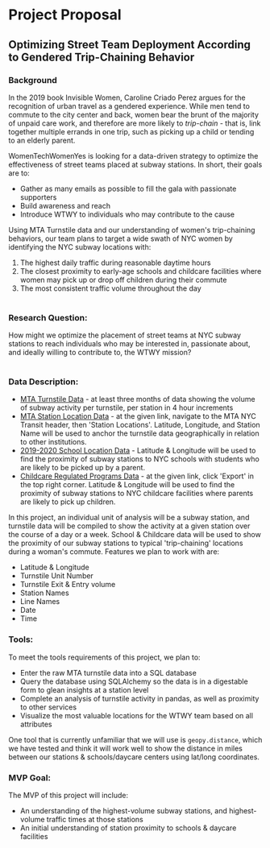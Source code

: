 # Project Proposal 
## Optimizing Street Team Deployment According to Gendered Trip-Chaining Behavior  

### Background
In the 2019 book Invisible Women, Caroline Criado Perez argues for the recognition of urban travel as a gendered experience. While men tend to commute to the city center and back, women bear the brunt of the majority of unpaid care work, and therefore are more likely to *trip-chain* - that is, link together multiple errands in one trip, such as picking up a child or tending to an elderly parent.  

WomenTechWomenYes is looking for a data-driven strategy to optimize the effectiveness of street teams placed at subway stations. In short, their goals are to: 
* Gather as many emails as possible to fill the gala with passionate supporters
* Build awareness and reach 
* Introduce WTWY to individuals who may contribute to the cause  

Using MTA Turnstile data and our understanding of women's trip-chaining behaviors, our team plans to target a wide swath of NYC women by identifying the NYC subway locations with: 
1. The highest daily traffic during reasonable daytime hours 
2. The closest proximity to early-age schools and childcare facilities where women may pick up or drop off children during their commute
3. The most consistent traffic volume throughout the day 
<br/><br/>

### Research Question:
How might we optimize the placement of street teams at NYC subway stations to reach individuals who may be interested in, passionate about, and ideally willing to contribute to, the WTWY mission?
<br/><br/>

### Data Description:
- [MTA Turnstile Data](http://web.mta.info/developers/turnstile.html) - at least three months of data showing the volume of subway activity per turnstile, per station in 4 hour increments
- [MTA Station Location Data](http://web.mta.info/developers/developer-data-terms.html#data) - at the given link, navigate to the MTA NYC Transit header, then 'Station Locations'. Latitude, Longitude, and Station Name will be used to anchor the turnstile data geographically in relation to other institutions. 
- [2019-2020 School Location Data](https://data.cityofnewyork.us/Education/2019-2020-School-Locations/wg9x-4ke6) - Latitude & Longitude will be used to find the proximity of subway stations to NYC schools with students who are likely to be picked up by a parent. 
- [Childcare Regulated Programs Data](https://data.ny.gov/Human-Services/Child-Care-Regulated-Programs-Map/s8uq-s4wq) - at the given link, click 'Export' in the top right corner. Latitude & Longitude will be used to find the proximity of subway stations to NYC childcare facilities where parents are likely to pick up children. 


In this project, an individual unit of analysis will be a subway station, and turnstile data will be compiled to show the activity at a given station over the course of a day or a week. School & Childcare data will be used to show the proximity of our subway stations to typical 'trip-chaining' locations during a woman's commute. Features we plan to work with are: 
* Latitude & Longitude
* Turnstile Unit Number
* Turnstile Exit & Entry volume
* Station Names 
* Line Names 
* Date
* Time   

### Tools: 
To meet the tools requirements of this project, we plan to: 
* Enter the raw MTA turnstile data into a SQL database
* Query the database using SQLAlchemy so the data is in a digestable form to glean insights at a station level 
* Complete an analysis of turnstile activity in pandas, as well as proximity to other services 
* Visualize the most valuable locations for the WTWY team based on all attributes   

One tool that is currently unfamiliar that we will use is `geopy.distance`, which we have tested and think it will work well to show the distance in miles between our stations & schools/daycare centers using lat/long coordinates. 

### MVP Goal: 
The MVP of this project will include: 
* An understanding of the highest-volume subway stations, and highest-volume traffic times at those stations
* An initial understanding of station proximity to schools & daycare facilities 


